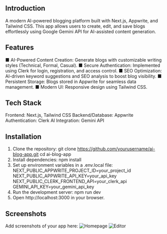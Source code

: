 ## Introduction
A modern AI-powered blogging platform built with Next.js, Appwrite, and Tailwind CSS. This app allows users to create, edit, and save blogs effortlessly using Google Gemini API for AI-assisted content generation.
## Features
■ AI-Powered Content Creation: Generate blogs with customizable writing styles (Technical, Formal, Casual).
■ Secure Authentication: Implemented using Clerk for login, registration, and access control.
■ SEO Optimization: AI-driven keyword suggestions and SEO analysis to boost blog visibility.
■ Persistent Storage: Blogs stored in Appwrite for seamless data management.
■ Modern UI: Responsive design using Tailwind CSS.
## Tech Stack
Frontend: Next.js, Tailwind CSS
Backend/Database: Appwrite
Authentication: Clerk
AI Integration: Gemini API
## Installation
1. Clone the repository:
 git clone https://github.com/yourusername/ai-blog-app.git
 cd ai-blog-app
2. Install dependencies:
 npm install
3. Set up environment variables in a .env.local file:
 NEXT_PUBLIC_APPWRITE_PROJECT_ID=your_project_id
 NEXT_PUBLIC_APPWRITE_API_KEY=your_api_key
 NEXT_PUBLIC_CLERK_FRONTEND_API=your_clerk_api
 GEMINI_API_KEY=your_gemini_api_key
4. Run the development server:
 npm run dev
5. Open http://localhost:3000 in your browser.
## Screenshots
Add screenshots of your app here:
![Homepage](./screenshots/home.png)
![Editor](./screenshots/editor.png)
